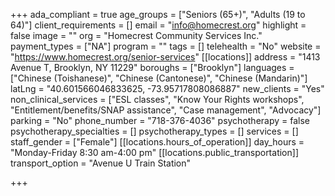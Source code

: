 +++
ada_compliant = true
age_groups = ["Seniors (65+)", "Adults (19 to 64)"]
client_requirements = []
email = "info@homecrest.org"
highlight = false
image = ""
org = "Homecrest Community Services Inc."
payment_types = ["NA"]
program = ""
tags = []
telehealth = "No"
website = "https://www.homecrest.org/senior-services"
[[locations]]
address = "1413 Avenue T, Brooklyn, NY 11229"
boroughs = ["Brooklyn"]
languages = ["Chinese (Toishanese)", "Chinese (Cantonese)", "Chinese (Mandarin)"]
latLng = "40.601566046833625, -73.95717808086887"
new_clients = "Yes"
non_clinical_services = ["ESL classes", "Know Your Rights workshops", "Entitlement/benefits/SNAP assistance", "Case management", "Advocacy"]
parking = "No"
phone_number = "718-376-4036"
psychotherapy = false
psychotherapy_specialties = []
psychotherapy_types = []
services = []
staff_gender = ["Female"]
[[locations.hours_of_operation]]
day_hours = "Monday-Friday 8:30 am-4:00 pm"
[[locations.public_transportation]]
transport_option = "Avenue U Train Station"

+++
